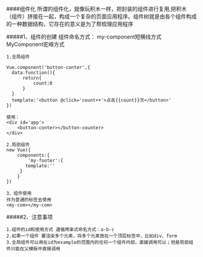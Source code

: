 ####组件化
所谓的组件化，就像玩积木一样，把封装的组件进行复用,把积木（组件）拼接在一起，构成一个复杂的页面应用程序。组件树就是由各个组件构成的一种数据结构，它存在的意义是为了帮梳理应用程序

#####1、组件的创建
组件命名方式：
my-component短横线方式
MyComponent驼峰方式

    1.全局组件

    Vue.component('button-conter',{
      data:function(){
          return{
              count:0
          }
      }
      template:'<button @click='count++'>点击{{count}}次</button>'
    })

    使用：
    <div id='app'>
        <button-conter></button-counter>
    </div>

    2.局部组件
    new Vue({
        components:{
            'my-footer':{
           template:''
         }
        }
    })

    3、组件使用
    作为普通的标签去使用
    <my-com></my-com>


#####2、注意事项
    
    1.组件的id和使用方式 遵循烤串式命名方式：a-b-c 
    2.如果一个组件 要渲染多个元素，将多个元素放在一个顶层标签中，比如div、form
    3.全局组件可以用在id为example的范围内的任何一个组件内部，直接调用可以；但是局部组件只能在父模板中直接调用